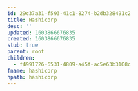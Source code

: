 ```yaml
---
id: 29c37a31-f593-41c1-8274-b2db328491c2
title: Hashicorp
desc: ''
updated: 1603866676835
created: 1603866676835
stub: true
parent: root
children:
  - f4991726-6531-4809-a45f-ac5e63b3108c
fname: hashicorp
hpath: hashicorp
---
```



